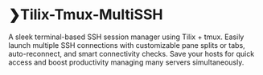 # ❯Tilix-Tmux-MultiSSH
A sleek terminal-based SSH session manager using Tilix + tmux. Easily launch multiple SSH connections with customizable pane splits or tabs, auto-reconnect, and smart connectivity checks. Save your hosts for quick access and boost productivity managing many servers simultaneously.
